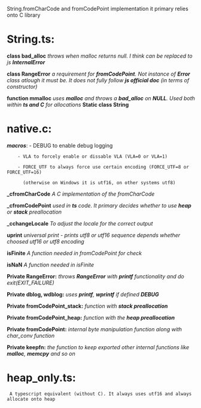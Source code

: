 String.fromCharCode and fromCodePoint implementation
it primary relies onto C library 
# **String.ts**:
  **class bad_alloc**
      _throws when malloc returns null. I think can be replaced to js **InternalError**_

  **class RangeError**
      _a requirement for **fromCodePoint**. Not instance of **Error** class atlough it must be. It does not fully follow **js official doc** (in terms of constructor)_

   **function mmalloc**
       _uses **malloc** and throws a **bad_alloc** on **NULL**. Used both within **ts and C** for allocations_
   **Static class String**
# **native.c**:
   **_macros_**:
        - DEBUG to enable debug logging

        - VLA to forcely enable or dissable VLA (VLA=0 or VLA=1)

        - FORCE_UTF to always force use certain encoding (FORCE_UTF=8 or FORCE_UTF=16)

          (otherwise on Windows it is utf16, on other systems utf8)

   **_cfromCharCode**
        _A C implementation of the fromCharCode_

   **_cfromCodePoint**
        _used in **ts** code. It primary decides whether to use **heap** or **stack** preallocation_

   **_cchangeLocale**
        _To adjust the locale for the correct output_

   **uprint**
        _universal print - prints utf8 or utf16 sequence depends whether choosed utf16 or utf8 encoding_

   **isFinite**
     _A function needed in fromCodePoint for check_

   **isNaN**
     _A function needed in isFinite_


   **Private RangeError:**
        _throws **RangeError** with **printf** functionality and do exit(EXIT_FAILURE)_

   **Private dblog, wdblog:**
        _uses **printf**, **wprintf** if defined **DEBUG**_

   **Private fromCodePoint_stack:** 
        _function with **stack preallocation**_

   **Private fromCodePoint_heap:**
        _function with the **heap preallocation**_

   **Private fromCodePoint:**
        _internal byte manipulation function along with char_conv function_

   **Private keepfn:**
        _the function to keep exported other internal functions like **malloc**, **memcpy** and so on_

# **heap_only.ts**:
     A typescript equivalent (without C). It always uses utf16 and always allocate onto heap
